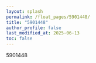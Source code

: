 ```yaml
---
layout: splash
permalink: /float_pages/5901448/
title: "5901448"
author_profile: false
last_modified_at: 2025-06-13
toc: false
---
```

 
5901448
